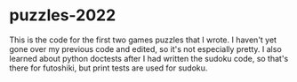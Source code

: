 # puzzles-2022

This is the code for the first two games puzzles that I wrote. I haven't yet gone over my previous code and edited, so it's not especially pretty. I also learned about python doctests after I had written the sudoku code, so that's there for futoshiki, but print tests are used for sudoku.
